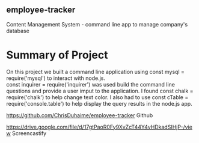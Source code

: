 ## employee-tracker
Content Management System -  command line app to manage company's database

# Summary of Project 

On this project we built a command line application using const mysql = require('mysql') to interact with node.js.  
const inquirer = require('inquirer') was used build the command line questions and provide a user imput to the application.  I found const chalk = require('chalk') to help change text color.  I also had to use const cTable = require('console.table') to help display the query results in the node.js app.  

https://github.com/ChrisDuhaime/employee-tracker   Github

https://drive.google.com/file/d/17gtPaoR0Fy9XvZcT44Y4vHDkadSIHjP-/view  Screencastify


